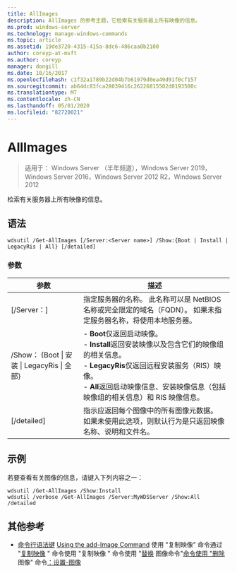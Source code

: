 ```yaml
---
title: AllImages
description: AllImages 的参考主题，它检索有关服务器上所有映像的信息。
ms.prod: windows-server
ms.technology: manage-windows-commands
ms.topic: article
ms.assetid: 19de3720-4315-415a-8dc6-486caa0b2100
author: coreyp-at-msft
ms.author: coreyp
manager: dongill
ms.date: 10/16/2017
ms.openlocfilehash: c1f32a1789b22d04b7b61979d0ea49d91f0cf157
ms.sourcegitcommit: ab64dc83fca28039416c26226815502d0193500c
ms.translationtype: MT
ms.contentlocale: zh-CN
ms.lasthandoff: 05/01/2020
ms.locfileid: "82720021"
---
```

# <a name="get-allimages"></a>AllImages

> 适用于： Windows Server （半年频道），Windows Server 2019，Windows Server 2016，Windows Server 2012 R2，Windows Server 2012

检索有关服务器上所有映像的信息。

## <a name="syntax"></a>语法
```
wdsutil /Get-AllImages [/Server:<Server name>] /Show:{Boot | Install | LegacyRis | All} [/detailed]
```
### <a name="parameters"></a>参数
|参数|描述|
|-------|--------|
|[/Server：<Server name>]|指定服务器的名称。 此名称可以是 NetBIOS 名称或完全限定的域名（FQDN）。 如果未指定服务器名称，将使用本地服务器。|
|/Show： {Boot &#124; 安装 &#124; LegacyRis &#124; 全部}|-   **Boot**仅返回启动映像。<br />-   **Install**返回安装映像以及包含它们的映像组的相关信息。<br />-   **LegacyRis**仅返回远程安装服务（RIS）映像。<br />-   **All**返回启动映像信息、安装映像信息（包括映像组的相关信息）和 RIS 映像信息。|
|[/detailed]|指示应返回每个图像中的所有图像元数据。 如果未使用此选项，则默认行为是只返回映像名称、说明和文件名。|
## <a name="examples"></a>示例
若要查看有关图像的信息，请键入下列内容之一：
```
wdsutil /Get-AllImages /Show:Install
wdsutil /verbose /Get-AllImages /Server:MyWDSServer /Show:All /detailed
```
## <a name="additional-references"></a>其他参考
- [命令行语法键](command-line-syntax-key.md)
[Using the add-Image Command](using-the-add-image-command.md)
使用 "复制映像" 命令通过 "[复制映像](using-the-copy-image-command.md)
" 命令使用 "复制映像
" 命令使用 "[替换](using-the-replace-image-command.md)
图像命令"[命令使用 "](using-the-export-image-command.md)[删除](using-the-remove-image-command.md)
图像" 命令[：设置-图像](subcommand-set-image.md)
